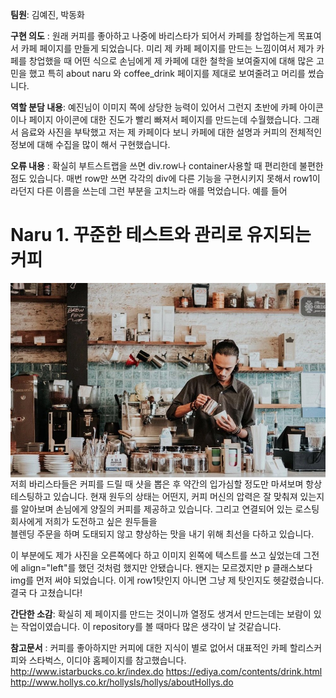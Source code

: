 **팀원**: 김예진, 박동화

**구현 의도** : 원래 커피를 좋아하고 나중에 바리스타가 되어서 카페를 창업하는게 목표여서 카페 페이지를 만들게 되었습니다. 미리 제 카페 페이지를 만드는 느낌이여서 제가 카페를 창업했을 때 어떤 식으로 손님에게 제 카페에 대한 철학을 보여줄지에 대해 많은 고민을 했고 특히 about naru 와 coffee_drink 페이지를 제대로 보여줄려고 머리를 썼습니다.

**역할 분담 내용**: 예진님이 이미지 쪽에 상당한 능력이 있어서 그런지 초반에 카페 아이콘이나 페이지 아이콘에 대한 진도가 빨리 빠져서 페이지를 만드는데 수월했습니다. 그래서 음료와 사진을 부탁했고 저는 제 카페이다 보니 카페에 대한 설명과 커피의 전체적인 정보에 대해 수집을 많이 해서 구현했습니다.

**오류 내용** : 확실히 부트스트랩을 쓰면 div.row나 container사용할 때 편리한데 불편한 점도 있습니다. 매번 row만 쓰면 각각의 div에 다른 기능을 구현시키지 못해서 row1이라던지 다른 이름을 쓰는데 그런 부분을 고치느라 애를 먹었습니다. 
예를 들어
<div class="row1">
            <h1 class="naru1"><strong>Naru 1. 꾸준한 테스트와 관리로 유지되는 커피</strong></h1>
            <div class="naru">
                <img src="./images/management.jpeg" align="right" alt="management">
                <p><br><br>저희 바리스타들은 커피를 드릴 때 샷을 뽑은 후 약간의 입가심할 정도만 마셔보며 항상 테스팅하고 있습니다. 현재 원두의 상태는 어떤지, 커피 머신의 압력은 잘 맞춰져 있는지를 알아보며 손님에게 양질의 커피를 제공하고 있습니다. 그리고 연결되어 있는 로스팅 회사에게 저희가 도전하고 싶은 원두들을<br> 블렌딩 주문을 하며 도태되지 않고 향상하는 맛을 내기 위해 최선을 다하고 있습니다.</p>
            </div>
        </div>
이 부분에도 제가 사진을 오른쪽에다 하고 이미지 왼쪽에 텍스트를 쓰고 싶었는데 그전에 align="left"를 했던 것처럼 했지만 안됐습니다. 왠지는 모르겠지만 p 클래스보다 img를 먼저 써야 되었습니다. 이게 row1탓인지 아니면 그냥 제 탓인지도 헷갈렸습니다. 결국 다 고쳤습니다!

**간단한 소감**: 확실히 제 페이지를 만드는 것이니까 열정도 생겨서 만드는데는 보람이 있는 작업이였습니다. 이 repository를 볼 때마다 많은 생각이 날 것같습니다.

**참고문서** : 커피를 좋아하지만 커피에 대한 지식이 별로 없어서 
대표적인 카페 할리스커피와 스타벅스, 이디야 홈페이지를 참고했습니다.
http://www.istarbucks.co.kr/index.do
https://ediya.com/contents/drink.html
http://www.hollys.co.kr/hollysIs/hollys/aboutHollys.do


